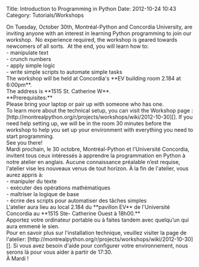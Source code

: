 Title: Introduction to Programming in Python
Date: 2012-10-24 10:43
Category: Tutorials/Workshops

<!--:en-->

<div id="magicdomid4">
On Tuesday, October 30th, Montréal-Python and Concordia University, are
inviting anyone with an interest in learning Python programming to join
our workshop.  No experience required, the workshop is geared towards
newcomers of all sorts.  At the end, you will learn how to:

</div>
<div id="magicdomid5">
- manipulate text

</div>
<div id="magicdomid6">
- crunch numbers

</div>
<div id="magicdomid7">
- apply simple logic

</div>
<div id="magicdomid8">
- write simple scripts to automate simple tasks

</div>
<div id="magicdomid10">
The workshop will be held at Concordia's **EV building room 2.184 at
6:00pm**.

</div>
<div id="magicdomid11">
The address is **1515 St. Catherine W**.

</div>
<div id="magicdomid13">
**Prerequisites:**

</div>
<div id="magicdomid14">
Please bring your laptop or pair up with someone who has one.

</div>
<div id="magicdomid17">
To learn more about the technical setup, you can visit the Workshop page
:[http://montrealpython.org/r/projects/workshops/wiki/2012-10-30][]. If
you need help setting up, we will be in the room 30 minutes before the
workshop to help you set up your environment with everything you need to
start programming.

</div>
<div>
See you there!

</div>
<!--:--><!--:fr-->

<div id="magicdomid25">
Mardi prochain, le 30 octobre, Montréal-Python et l'Université
Concordia, invitent tous ceux intéressés à apprendre la programmation en
Python à notre atelier en anglais. Aucune connaissance préalable n’est
requise, l'atelier vise les nouveaux venus de tout horizon. À la fin de
l'atelier, vous aurez appris à:

</div>
<div id="magicdomid27">
- manipuler du texte

</div>
<div id="magicdomid28">
- exécuter des opérations mathématiques

</div>
<div id="magicdomid29">
- maîtriser la logique de base

</div>
<div id="magicdomid30">
- écrire des scripts pour automatiser des tâches simples

</div>
<div id="magicdomid32">
</div>
<div>
L'atelier aura lieu au local 2.184 du **pavillon EV** de l'Université
Concordia au **1515 Ste- Catherine Ouest à 18h00.**

</div>
<div>
</div>
<div id="magicdomid34">
Apportez votre ordinateur portable ou à faites tandem avec quelqu’un qui
aura emmené le sien.

</div>
<div id="magicdomid36">
</div>
<div>
Pour en savoir plus sur l'installation technique, veuillez visiter la
page de l'atelier:
[http://montrealpython.org/r/projects/workshops/wiki/2012-10-30][]. Si
vous avez besoin d'aide pour configurer votre environnement, nous serons
là pour vous aider à partir de 17:30.

</div>
<div id="magicdomid38">
</div>
<div>
À Mardi !

</div>
<!--:-->

</p>

  [http://montrealpython.org/r/projects/workshops/wiki/2012-10-30]: http://montrealpython.org/r/projects/workshops/wiki/2012-10-30
